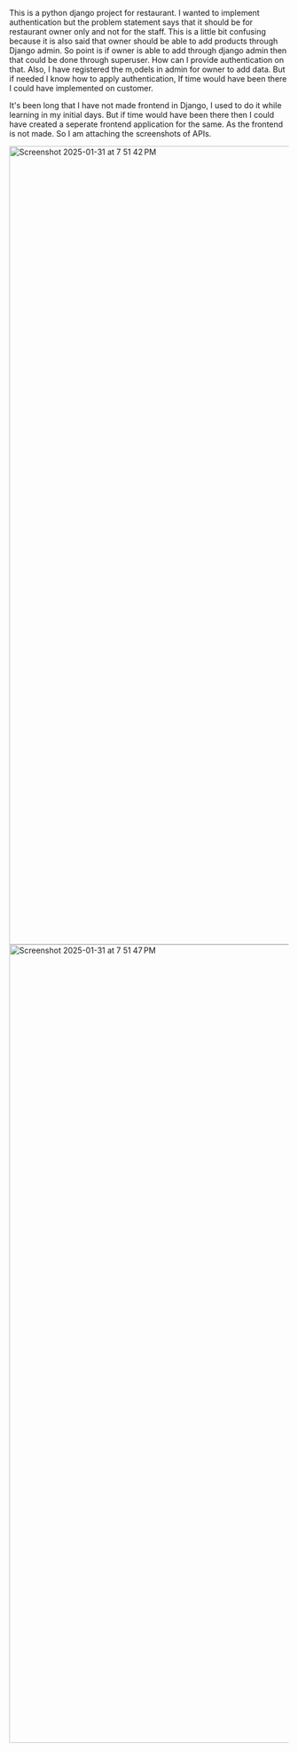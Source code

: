 This is a python django project for restaurant. I wanted to implement authentication but the problem statement says that it should be for restaurant owner only and not for the staff. This is a little bit confusing because it is also said that owner should be able to add products through Django admin.
So point is if owner is able to add through django admin then that could be done through superuser. How can I provide authentication on that. Also, I have registered the m,odels in admin for owner to add data.
But if needed I know how to apply authentication, If time would have been there I could have implemented on customer.

It's been long that I have not made frontend in Django, I used to do it while learning in my initial days. But if time would have been there then I could have created a seperate frontend application for the same.
As the frontend is not made. So I am attaching the screenshots of APIs.

<img width="1440" alt="Screenshot 2025-01-31 at 7 51 42 PM" src="https://github.com/user-attachments/assets/1e35b4ec-5bdc-491b-8ccb-68e40aef260d" />

<img width="1440" alt="Screenshot 2025-01-31 at 7 51 47 PM" src="https://github.com/user-attachments/assets/0c4e9637-b4ec-4953-80a0-3e23f96f4eae" />

